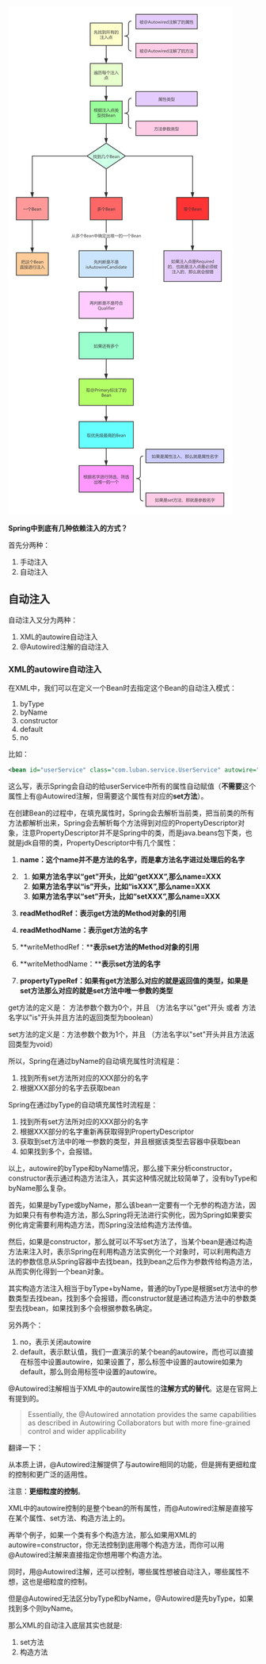 ![Bean的生命周期流程](images/Spring中Bean的依赖注入流程.png)

**Spring中到底有几种依赖注入的方式？**



首先分两种：

1. 手动注入
2. 自动注入



## 自动注入

自动注入又分为两种：

1. XML的autowire自动注入
2. @Autowired注解的自动注入



### XML的autowire自动注入



在XML中，我们可以在定义一个Bean时去指定这个Bean的自动注入模式：

1. byType
2. byName
3. constructor
4. default
5. no



比如：

```xml
<bean id="userService" class="com.luban.service.UserService" autowire="byType"/>
```

这么写，表示Spring会自动的给userService中所有的属性自动赋值（**不需要**这个属性上有@Autowired注解，但需要这个属性有对应的**set方法**）。



在创建Bean的过程中，在填充属性时，Spring会去解析当前类，把当前类的所有方法都解析出来，Spring会去解析每个方法得到对应的PropertyDescriptor对象，注意PropertyDescriptor并不是Spring中的类，而是java.beans包下类，也就是jdk自带的类，PropertyDescriptor中有几个属性：

1. **name：这个name并不是方法的名字，而是拿方法名字进过处理后的名字**

1. 1. **如果方法名字以“get”开头，比如“getXXX”,那么name=XXX**
   2. **如果方法名字以“is”开头，比如“isXXX”,那么name=XXX**
   3. **如果方法名字以“set”开头，比如“setXXX”,那么name=XXX**

1. **readMethodRef：表示get方法的Method对象的引用**
2. **readMethodName：表示get方法的名字**
3. **writeMethodRef：****表示set方法的Method对象的引用**
4. **writeMethodName：****表示set方法的名字**
5. **propertyTypeRef：如果有get方法那么对应的就是返回值的类型，如果是set方法那么对应的就是set方法中唯一参数的类型**

get方法的定义是： 方法参数个数为0个，并且 （方法名字以"get"开头 或者 方法名字以"is"开头并且方法的返回类型为boolean）

set方法的定义是：方法参数个数为1个，并且 （方法名字以"set"开头并且方法返回类型为void）



所以，Spring在通过byName的自动填充属性时流程是：

1. 找到所有set方法所对应的XXX部分的名字
2. 根据XXX部分的名字去获取bean



Spring在通过byType的自动填充属性时流程是：

1. 找到所有set方法所对应的XXX部分的名字
2. 根据XXX部分的名字重新再获取得到PropertyDescriptor
3. 获取到set方法中的唯一参数的类型，并且根据该类型去容器中获取bean
4. 如果找到多个，会报错。



以上，autowire的byType和byName情况，那么接下来分析constructor，constructor表示通过构造方法注入，其实这种情况就比较简单了，没有byType和byName那么复杂。



首先，如果是byType或byName，那么该bean一定要有一个无参的构造方法，因为如果只有有参构造方法，那么Spring将无法进行实例化，因为Spring如果要实例化肯定需要利用构造方法，而Spring没法给构造方法传值。



然后，如果是constructor，那么就可以不写set方法了，当某个bean是通过构造方法来注入时，表示Spring在利用构造方法实例化一个对象时，可以利用构造方法的参数信息从Spring容器中去找bean，找到bean之后作为参数传给构造方法，从而实例化得到一个bean对象。



其实构造方法注入相当于byType+byName，普通的byType是根据set方法中的参数类型去找bean，找到多个会报错，而constructor就是通过构造方法中的参数类型去找bean，如果找到多个会根据参数名确定。



另外两个：

1. no，表示关闭autowire
2. default，表示默认值，我们一直演示的某个bean的autowire，而也可以直接在<beans>标签中设置autowire，如果设置了，那么<bean>标签中设置的autowire如果为default，那么则会用<beans>标签中设置的autowire。



@Autowired注解相当于XML中的autowire属性的**注解方式的替代**。这是在官网上有提到的。

> Essentially, the @Autowired annotation provides the same capabilities as described in Autowiring Collaborators but with more fine-grained control and wider applicability



翻译一下：

从本质上讲，@Autowired注解提供了与autowire相同的功能，但是拥有更细粒度的控制和更广泛的适用性。



注意：**更细粒度的控制**。

XML中的autowire控制的是整个bean的所有属性，而@Autowired注解是直接写在某个属性、set方法、构造方法上的。

再举个例子，如果一个类有多个构造方法，那么如果用XML的autowire=constructor，你无法控制到底用哪个构造方法，而你可以用@Autowired注解来直接指定你想用哪个构造方法。

同时，用@Autowired注解，还可以控制，哪些属性想被自动注入，哪些属性不想，这也是细粒度的控制。

但是@Autowired无法区分byType和byName，@Autowired是先byType，如果找到多个则byName。

那么XML的自动注入底层其实也就是:

1. set方法
2. 构造方法